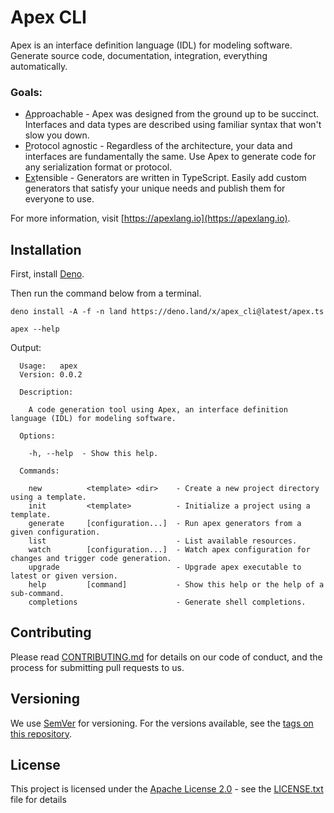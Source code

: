 # Apex CLI

Apex is an interface definition language (IDL) for modeling software. Generate source code, documentation, integration, everything automatically.

### Goals:

- <ins>A</ins>pproachable - Apex was designed from the ground up to be succinct. Interfaces and data types are described using familiar syntax that won't slow you down.
- <ins>P</ins>rotocol agnostic - Regardless of the architecture, your data and interfaces are fundamentally the same. Use Apex to generate code for any serialization format or protocol.
- <ins>Ex</ins>tensible - Generators are written in TypeScript. Easily add custom generators that satisfy your unique needs and publish them for everyone to use.

For more information, visit [https://apexlang.io](https://apexlang.io).

## Installation

First, install [Deno](https://github.com/denoland/deno_install).

Then run the command below from a terminal.

```
deno install -A -f -n land https://deno.land/x/apex_cli@latest/apex.ts
```

```shell
apex --help
```

Output:

```
  Usage:   apex
  Version: 0.0.2

  Description:

    A code generation tool using Apex, an interface definition language (IDL) for modeling software.

  Options:

    -h, --help  - Show this help.

  Commands:

    new          <template> <dir>    - Create a new project directory using a template.
    init         <template>          - Initialize a project using a template.
    generate     [configuration...]  - Run apex generators from a given configuration.
    list                             - List available resources.
    watch        [configuration...]  - Watch apex configuration for changes and trigger code generation.
    upgrade                          - Upgrade apex executable to latest or given version.
    help         [command]           - Show this help or the help of a sub-command.
    completions                      - Generate shell completions.
```

## Contributing

Please read [CONTRIBUTING.md](https://github.com/apexlang/apex/blob/main/CONTRIBUTING.md) for details on our code of conduct, and the process for submitting pull requests to us.

## Versioning

We use [SemVer](http://semver.org/) for versioning. For the versions available, see the [tags on this repository](https://github.com/apexlang/apex/tags).

## License

This project is licensed under the [Apache License 2.0](https://choosealicense.com/licenses/apache-2.0/) - see the [LICENSE.txt](LICENSE.txt) file for details

